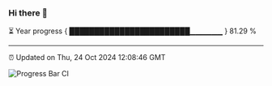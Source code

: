 ### Hi there 👋

⏳ Year progress { ████████████████████████▁▁▁▁▁▁ } 81.29 %

---

⏰ Updated on Thu, 24 Oct 2024 12:08:46 GMT

![Progress Bar CI](https://github.com/liununu/liununu/workflows/Progress%20Bar%20CI/badge.svg)
